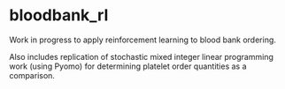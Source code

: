 # bloodbank_rl

Work in progress to apply reinforcement learning to blood bank ordering.

Also includes replication of stochastic mixed integer linear programming work (using Pyomo) for determining platelet order quantities as a comparison. 
